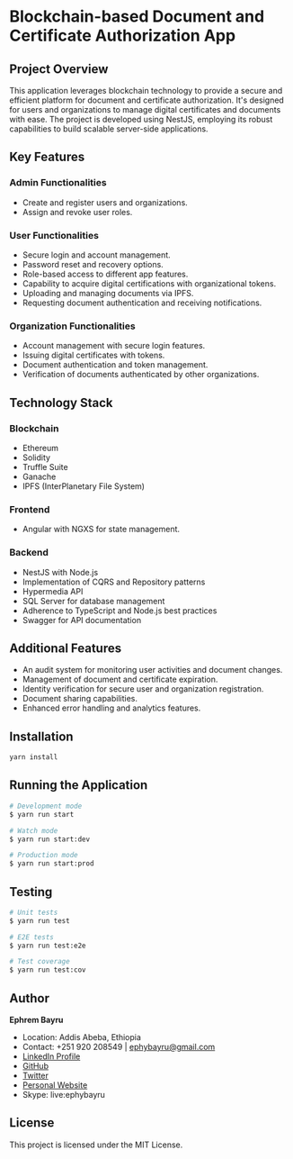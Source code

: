 
# Blockchain-based Document and Certificate Authorization App

## Project Overview

This application leverages blockchain technology to provide a secure and efficient platform for document and certificate authorization. It's designed for users and organizations to manage digital certificates and documents with ease. The project is developed using NestJS, employing its robust capabilities to build scalable server-side applications.

## Key Features

### Admin Functionalities

- Create and register users and organizations.
- Assign and revoke user roles.

### User Functionalities

- Secure login and account management.
- Password reset and recovery options.
- Role-based access to different app features.
- Capability to acquire digital certifications with organizational tokens.
- Uploading and managing documents via IPFS.
- Requesting document authentication and receiving notifications.

### Organization Functionalities

- Account management with secure login features.
- Issuing digital certificates with tokens.
- Document authentication and token management.
- Verification of documents authenticated by other organizations.

## Technology Stack

### Blockchain

- Ethereum
- Solidity
- Truffle Suite
- Ganache
- IPFS (InterPlanetary File System)

### Frontend

- Angular with NGXS for state management.

### Backend

- NestJS with Node.js
- Implementation of CQRS and Repository patterns
- Hypermedia API
- SQL Server for database management
- Adherence to TypeScript and Node.js best practices
- Swagger for API documentation

## Additional Features

- An audit system for monitoring user activities and document changes.
- Management of document and certificate expiration.
- Identity verification for secure user and organization registration.
- Document sharing capabilities.
- Enhanced error handling and analytics features.

## Installation

```bash
yarn install
```

## Running the Application

```bash
# Development mode
$ yarn run start

# Watch mode
$ yarn run start:dev

# Production mode
$ yarn run start:prod
```

## Testing

```bash
# Unit tests
$ yarn run test

# E2E tests
$ yarn run test:e2e

# Test coverage
$ yarn run test:cov
```

## Author

**Ephrem Bayru**

- Location: Addis Abeba, Ethiopia
- Contact: +251 920 208549 | [ephybayru@gmail.com](mailto:ephybayru@gmail.com)
- [LinkedIn Profile](https://www.linkedin.com/in/ephrem-bayru/)
- [GitHub](https://github.com/ephy-bayru/)
- [Twitter](https://twitter.com/ephyInc)
- [Personal Website](https://www.ephrembayru.com/)
- Skype: live:ephybayru

## License

This project is licensed under the MIT License.
